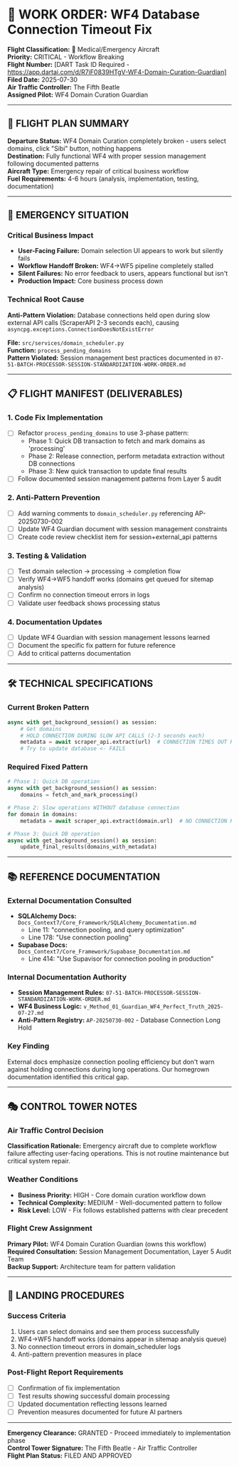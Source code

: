 # 🚁 WORK ORDER: WF4 Database Connection Timeout Fix

**Flight Classification:** 🚁 Medical/Emergency Aircraft  
**Priority:** CRITICAL - Workflow Breaking  
**Flight Number:** [DART Task ID Required - https://app.dartai.com/d/R7iF0839HTgV-WF4-Domain-Curation-Guardian]  
**Filed Date:** 2025-07-30  
**Air Traffic Controller:** The Fifth Beatle  
**Assigned Pilot:** WF4 Domain Curation Guardian  

---

## 🎯 FLIGHT PLAN SUMMARY

**Departure Status:** WF4 Domain Curation completely broken - users select domains, click "Sibi" button, nothing happens  
**Destination:** Fully functional WF4 with proper session management following documented patterns  
**Aircraft Type:** Emergency repair of critical business workflow  
**Fuel Requirements:** 4-6 hours (analysis, implementation, testing, documentation)  

---

## 🚨 EMERGENCY SITUATION

### Critical Business Impact
- **User-Facing Failure:** Domain selection UI appears to work but silently fails
- **Workflow Handoff Broken:** WF4→WF5 pipeline completely stalled  
- **Silent Failures:** No error feedback to users, appears functional but isn't
- **Production Impact:** Core business process down

### Technical Root Cause
**Anti-Pattern Violation:** Database connections held open during slow external API calls (ScraperAPI 2-3 seconds each), causing `asyncpg.exceptions.ConnectionDoesNotExistError`

**File:** `src/services/domain_scheduler.py`  
**Function:** `process_pending_domains`  
**Pattern Violated:** Session management best practices documented in `07-51-BATCH-PROCESSOR-SESSION-STANDARDIZATION-WORK-ORDER.md`

---

## 📋 FLIGHT MANIFEST (DELIVERABLES)

### 1. **Code Fix Implementation**
- [ ] Refactor `process_pending_domains` to use 3-phase pattern:
  - Phase 1: Quick DB transaction to fetch and mark domains as 'processing'
  - Phase 2: Release connection, perform metadata extraction without DB connections
  - Phase 3: New quick transaction to update final results
- [ ] Follow documented session management patterns from Layer 5 audit

### 2. **Anti-Pattern Prevention**
- [ ] Add warning comments to `domain_scheduler.py` referencing AP-20250730-002
- [ ] Update WF4 Guardian document with session management constraints
- [ ] Create code review checklist item for session+external_api patterns

### 3. **Testing & Validation**
- [ ] Test domain selection → processing → completion flow
- [ ] Verify WF4→WF5 handoff works (domains get queued for sitemap analysis)
- [ ] Confirm no connection timeout errors in logs
- [ ] Validate user feedback shows processing status

### 4. **Documentation Updates**
- [ ] Update WF4 Guardian with session management lessons learned
- [ ] Document the specific fix pattern for future reference
- [ ] Add to critical patterns documentation

---

## 🛠️ TECHNICAL SPECIFICATIONS

### Current Broken Pattern
```python
async with get_background_session() as session:
    # Get domains
    # HOLD CONNECTION DURING SLOW API CALLS (2-3 seconds each)
    metadata = await scraper_api.extract(url)  # CONNECTION TIMES OUT HERE
    # Try to update database <- FAILS
```

### Required Fixed Pattern  
```python
# Phase 1: Quick DB operation
async with get_background_session() as session:
    domains = fetch_and_mark_processing()

# Phase 2: Slow operations WITHOUT database connection  
for domain in domains:
    metadata = await scraper_api.extract(domain.url)  # NO CONNECTION HELD

# Phase 3: Quick DB operation
async with get_background_session() as session:
    update_final_results(domains_with_metadata)
```

---

## 📚 REFERENCE DOCUMENTATION

### External Documentation Consulted
- **SQLAlchemy Docs:** `Docs_Context7/Core_Framework/SQLAlchemy_Documentation.md`
  - Line 11: "connection pooling, and query optimization"
  - Line 178: "Use connection pooling"
- **Supabase Docs:** `Docs_Context7/Core_Framework/Supabase_Documentation.md`  
  - Line 414: "Use Supavisor for connection pooling in production"

### Internal Documentation Authority
- **Session Management Rules:** `07-51-BATCH-PROCESSOR-SESSION-STANDARDIZATION-WORK-ORDER.md`
- **WF4 Business Logic:** `v_Method_01_Guardian_WF4_Perfect_Truth_2025-07-27.md`
- **Anti-Pattern Registry:** `AP-20250730-002` - Database Connection Long Hold

### Key Finding
External docs emphasize connection pooling efficiency but don't warn against holding connections during long operations. Our homegrown documentation identified this critical gap.

---

## 🎭 CONTROL TOWER NOTES

### Air Traffic Control Decision
**Classification Rationale:** Emergency aircraft due to complete workflow failure affecting user-facing operations. This is not routine maintenance but critical system repair.

### Weather Conditions
- **Business Priority:** HIGH - Core domain curation workflow down
- **Technical Complexity:** MEDIUM - Well-documented pattern to follow
- **Risk Level:** LOW - Fix follows established patterns with clear precedent

### Flight Crew Assignment
**Primary Pilot:** WF4 Domain Curation Guardian (owns this workflow)  
**Required Consultation:** Session Management Documentation, Layer 5 Audit Team  
**Backup Support:** Architecture team for pattern validation

---

## 🛬 LANDING PROCEDURES

### Success Criteria
1. Users can select domains and see them process successfully
2. WF4→WF5 handoff works (domains appear in sitemap analysis queue)
3. No connection timeout errors in domain_scheduler logs
4. Anti-pattern prevention measures in place

### Post-Flight Report Requirements
- [ ] Confirmation of fix implementation
- [ ] Test results showing successful domain processing
- [ ] Updated documentation reflecting lessons learned
- [ ] Prevention measures documented for future AI partners

---

**Emergency Clearance:** GRANTED - Proceed immediately to implementation phase  
**Control Tower Signature:** The Fifth Beatle - Air Traffic Controller  
**Flight Plan Status:** FILED AND APPROVED
